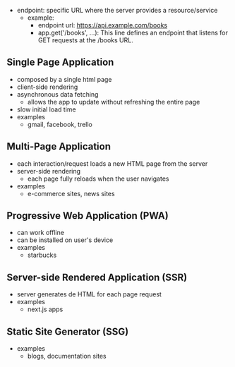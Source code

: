 
- endpoint: specific URL where the server provides a resource/service
  - example:
    - endpoint url: https://api.example.com/books
    - app.get('/books', ...): This line defines an endpoint that listens for GET requests at the /books URL.


## Single Page Application

- composed by a single html page
- client-side rendering
- asynchronous data fetching
  - allows the app to update without refreshing the entire page
- slow initial load time
- examples
  - gmail, facebook, trello

## Multi-Page Application

- each interaction/request loads a new HTML page from the server
- server-side rendering
  - each page fully reloads when the user navigates
- examples
  - e-commerce sites, news sites

## Progressive Web Application (PWA)

- can work offline
- can be installed on user's device
- examples
  - starbucks

## Server-side Rendered Application (SSR)

- server generates de HTML for each page request
- examples
  - next.js apps

## Static Site Generator (SSG)

- examples
  - blogs, documentation sites
